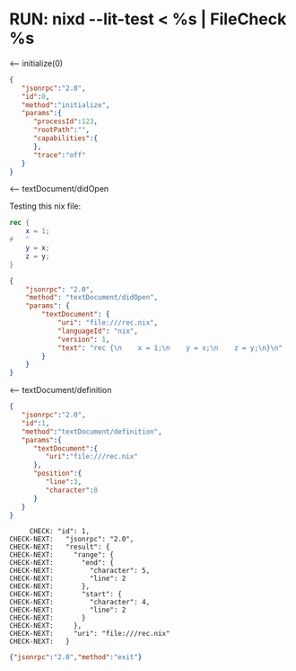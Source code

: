 # RUN: nixd --lit-test < %s | FileCheck %s

<-- initialize(0)

```json
{
   "jsonrpc":"2.0",
   "id":0,
   "method":"initialize",
   "params":{
      "processId":123,
      "rootPath":"",
      "capabilities":{
      },
      "trace":"off"
   }
}
```


<-- textDocument/didOpen

Testing this nix file:

```nix
rec {
    x = 1;
#   ^
    y = x;
    z = y;
}
```

```json
{
    "jsonrpc": "2.0",
    "method": "textDocument/didOpen",
    "params": {
        "textDocument": {
            "uri": "file:///rec.nix",
            "languageId": "nix",
            "version": 1,
            "text": "rec {\n    x = 1;\n    y = x;\n    z = y;\n}\n"
        }
    }
}
```

<-- textDocument/definition

```json
{
   "jsonrpc":"2.0",
   "id":1,
   "method":"textDocument/definition",
   "params":{
      "textDocument":{
         "uri":"file:///rec.nix"
      },
      "position":{
         "line":3,
         "character":8
      }
   }
}
```


```
     CHECK: "id": 1,
CHECK-NEXT:   "jsonrpc": "2.0",
CHECK-NEXT:   "result": {
CHECK-NEXT:     "range": {
CHECK-NEXT:       "end": {
CHECK-NEXT:         "character": 5,
CHECK-NEXT:         "line": 2
CHECK-NEXT:       },
CHECK-NEXT:       "start": {
CHECK-NEXT:         "character": 4,
CHECK-NEXT:         "line": 2
CHECK-NEXT:       }
CHECK-NEXT:     },
CHECK-NEXT:     "uri": "file:///rec.nix"
CHECK-NEXT:   }
```

```json
{"jsonrpc":"2.0","method":"exit"}
```
